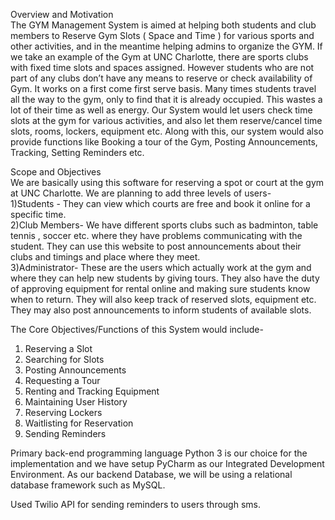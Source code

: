 Overview and Motivation \
The GYM Management System is aimed at helping both students and club members to Reserve Gym Slots ( Space and Time ) for various sports and other activities, and in the meantime helping admins to organize the GYM. If we take an example of the Gym at UNC Charlotte, there are sports clubs with fixed time slots and spaces assigned. However students who are not part of any clubs don’t have any means to reserve or check availability of Gym. It works on a first come first serve basis. Many times students travel all the way to the gym, only to find that it is already occupied. This wastes a lot of their time as well as energy. Our System would let users check time slots at the gym for various activities, and also let them reserve/cancel time slots, rooms, lockers, equipment etc. Along with this, our system would also provide functions like Booking a tour of the Gym, Posting Announcements, Tracking, Setting Reminders etc.

Scope and Objectives \
We are basically using this software for reserving a spot or court at the gym at UNC Charlotte. We are planning to add three levels of users-\
1)Students - They can view which courts are free and book it online for a specific time.\
2)Club Members- We have different sports clubs such as badminton, table tennis , soccer etc. where they have problems communicating with the student. They can use this website to post announcements about their clubs and timings and place where they meet.\
3)Administrator- These are the users which actually work at the gym and where they can help new students by giving tours. They also have the duty of approving equipment for rental online and making sure students know when to return. They will also keep track of reserved slots, equipment etc. They may also post announcements to inform students of available slots.


The Core Objectives/Functions of this System would include-
1.	Reserving a Slot
2.	Searching for Slots
3.	Posting Announcements
4.	Requesting a Tour
5.	Renting and Tracking Equipment
6.	Maintaining User History
7.	Reserving Lockers
8.	Waitlisting for Reservation
9.	Sending Reminders

Primary back-end programming language
Python 3 is our choice for the implementation and we have setup PyCharm as our Integrated Development Environment. As our backend Database, we will be using a relational database framework such as MySQL.

Used Twilio API for sending reminders to users through sms.

